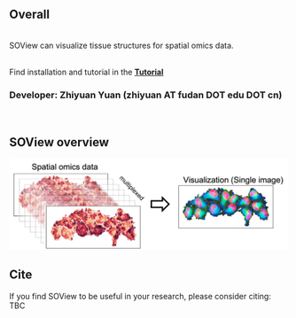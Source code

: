 ## Overall

<br>SOView can visualize tissue structures for spatial omics data.

<br>Find installation and tutorial in the [**Tutorial**](https://ms-doc.readthedocs.io/en/latest/)

### Developer: Zhiyuan Yuan (zhiyuan AT fudan DOT edu DOT cn) 
<br>


## SOView overview

![MS](Images/soview.png)


## Cite

If you find SOView to be useful in your research, please consider citing:
<br> TBC
